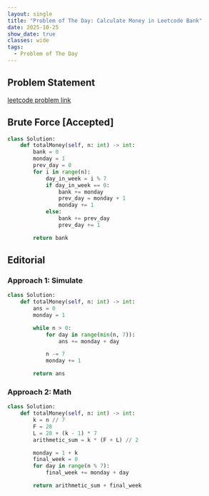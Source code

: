 ```yaml
---
layout: single
title: "Problem of The Day: Calculate Money in Leetcode Bank"
date: 2025-10-25
show_date: true
classes: wide
tags:
  - Problem of The Day
---
```


## Problem Statement

[leetcode problem link](https://leetcode.com/problems/calculate-money-in-leetcode-bank/description/?envType=daily-question&envId=2025-10-25)

## Brute Force [Accepted]

```python
class Solution:
    def totalMoney(self, n: int) -> int:
        bank = 0
        monday = 1
        prev_day = 0
        for i in range(n):
            day_in_week = i % 7
            if day_in_week == 0:
                bank += monday
                prev_day = monday + 1
                monday += 1
            else:
                bank += prev_day
                prev_day += 1

        return bank
```

## Editorial

### Approach 1: Simulate

```python
class Solution:
    def totalMoney(self, n: int) -> int:
        ans = 0
        monday = 1

        while n > 0:
            for day in range(min(n, 7)):
                ans += monday + day

            n -= 7
            monday += 1

        return ans
```

### Approach 2: Math

```python
class Solution:
    def totalMoney(self, n: int) -> int:
        k = n // 7
        F = 28
        L = 28 + (k - 1) * 7
        arithmetic_sum = k * (F + L) // 2

        monday = 1 + k
        final_week = 0
        for day in range(n % 7):
            final_week += monday + day

        return arithmetic_sum + final_week
```
